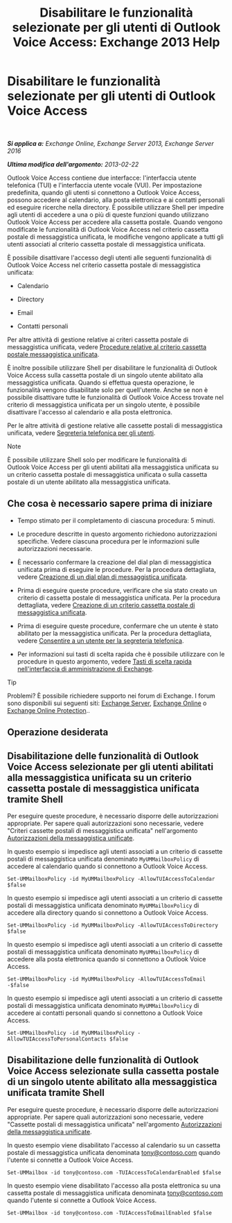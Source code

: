 ﻿---
title: 'Disabilitare le funzionalità selezionate per gli utenti di Outlook Voice Access: Exchange 2013 Help'
TOCTitle: Disabilitare le funzionalità selezionate per gli utenti di Outlook Voice Access
ms:assetid: 37421edf-af60-4ca9-9e8b-262b8b851607
ms:mtpsurl: https://technet.microsoft.com/it-it/library/Gg602126(v=EXCHG.150)
ms:contentKeyID: 50555568
ms.date: 05/22/2018
mtps_version: v=EXCHG.150
ms.translationtype: MT
---

# Disabilitare le funzionalità selezionate per gli utenti di Outlook Voice Access

 

_**Si applica a:** Exchange Online, Exchange Server 2013, Exchange Server 2016_

_**Ultima modifica dell'argomento:** 2013-02-22_

Outlook Voice Access contiene due interfacce: l'interfaccia utente telefonica (TUI) e l'interfaccia utente vocale (VUI). Per impostazione predefinita, quando gli utenti si connettono a Outlook Voice Access, possono accedere al calendario, alla posta elettronica e ai contatti personali ed eseguire ricerche nella directory. È possibile utilizzare Shell per impedire agli utenti di accedere a una o più di queste funzioni quando utilizzano Outlook Voice Access per accedere alla cassetta postale. Quando vengono modificate le funzionalità di Outlook Voice Access nel criterio cassetta postale di messaggistica unificata, le modifiche vengono applicate a tutti gli utenti associati al criterio cassetta postale di messaggistica unificata.

È possibile disattivare l'accesso degli utenti alle seguenti funzionalità di Outlook Voice Access nel criterio cassetta postale di messaggistica unificata:

  - Calendario

  - Directory

  - Email

  - Contatti personali

Per altre attività di gestione relative ai criteri cassetta postale di messaggistica unificata, vedere [Procedure relative al criterio cassetta postale messaggistica unificata](um-mailbox-policy-procedures-exchange-2013-help.md).

È inoltre possibile utilizzare Shell per disabilitare le funzionalità di Outlook Voice Access sulla cassetta postale di un singolo utente abilitato alla messaggistica unificata. Quando si effettua questa operazione, le funzionalità vengono disabilitate solo per quell'utente. Anche se non è possibile disattivare tutte le funzionalità di Outlook Voice Access trovate nel criterio di messaggistica unificata per un singolo utente, è possibile disattivare l'accesso al calendario e alla posta elettronica.

Per le altre attività di gestione relative alle cassette postali di messaggistica unificata, vedere [Segreteria telefonica per gli utenti](voice-mail-for-users-exchange-2013-help.md).


> [!NOTE]
> È possibile utilizzare Shell solo per modificare le funzionalità di Outlook&nbsp;Voice Access per gli utenti abilitati alla messaggistica unificata su un criterio cassetta postale di messaggistica unificata o sulla cassetta postale di un utente abilitato alla messaggistica unificata.



## Che cosa è necessario sapere prima di iniziare

  - Tempo stimato per il completamento di ciascuna procedura: 5 minuti.

  - Le procedure descritte in questo argomento richiedono autorizzazioni specifiche. Vedere ciascuna procedura per le informazioni sulle autorizzazioni necessarie.

  - È necessario confermare la creazione del dial plan di messaggistica unificata prima di eseguire le procedure. Per la procedura dettagliata, vedere [Creazione di un dial plan di messaggistica unificata](create-a-um-dial-plan-exchange-2013-help.md).

  - Prima di eseguire queste procedure, verificare che sia stato creato un criterio di cassetta postale di messaggistica unificata. Per la procedura dettagliata, vedere [Creazione di un criterio cassetta postale di messaggistica unificata](create-a-um-mailbox-policy-exchange-2013-help.md).

  - Prima di eseguire queste procedure, confermare che un utente è stato abilitato per la messaggistica unificata. Per la procedura dettagliata, vedere [Consentire a un utente per la segreteria telefonica](enable-a-user-for-voice-mail-exchange-2013-help.md).

  - Per informazioni sui tasti di scelta rapida che è possibile utilizzare con le procedure in questo argomento, vedere [Tasti di scelta rapida nell'interfaccia di amministrazione di Exchange](keyboard-shortcuts-in-the-exchange-admin-center-exchange-online-protection-help.md).


> [!TIP]
> Problemi? È possibile richiedere supporto nei forum di Exchange. I forum sono disponibili sui seguenti siti: <A href="https://go.microsoft.com/fwlink/p/?linkid=60612">Exchange Server</A>, <A href="https://go.microsoft.com/fwlink/p/?linkid=267542">Exchange Online</A> o <A href="https://go.microsoft.com/fwlink/p/?linkid=285351">Exchange Online Protection</A>..



## Operazione desiderata

## Disabilitazione delle funzionalità di Outlook Voice Access selezionate per gli utenti abilitati alla messaggistica unificata su un criterio cassetta postale di messaggistica unificata tramite Shell

Per eseguire queste procedure, è necessario disporre delle autorizzazioni appropriate. Per sapere quali autorizzazioni sono necessarie, vedere "Criteri cassette postali di messaggistica unificata" nell'argomento [Autorizzazioni della messaggistica unificate](unified-messaging-permissions-exchange-2013-help.md).

In questo esempio si impedisce agli utenti associati a un criterio di cassette postali di messaggistica unificata denominato `MyUMMailboxPolicy` di accedere al calendario quando si connettono a Outlook Voice Access.

    Set-UMMailboxPolicy -id MyUMMailboxPolicy -AllowTUIAccessToCalendar $false

In questo esempio si impedisce agli utenti associati a un criterio di cassette postali di messaggistica unificata denominato `MyUMMailboxPolicy` di accedere alla directory quando si connettono a Outlook Voice Access.

    Set-UMMailboxPolicy -id MyUMMailboxPolicy -AllowTUIAccessToDirectory $false

In questo esempio si impedisce agli utenti associati a un criterio di cassette postali di messaggistica unificata denominato `MyUMMailboxPolicy` di accedere alla posta elettronica quando si connettono a Outlook Voice Access.

    Set-UMMailboxPolicy -id MyUMMailboxPolicy -AllowTUIAccessToEmail -$false

In questo esempio si impedisce agli utenti associati a un criterio di cassette postali di messaggistica unificata denominato `MyUMMailboxPolicy` di accedere ai contatti personali quando si connettono a Outlook Voice Access.

    Set-UMMailboxPolicy -id MyUMMailboxPolicy -AllowTUIAccessToPersonalContacts $false

## Disabilitazione delle funzionalità di Outlook Voice Access selezionate sulla cassetta postale di un singolo utente abilitato alla messaggistica unificata tramite Shell

Per eseguire queste procedure, è necessario disporre delle autorizzazioni appropriate. Per sapere quali autorizzazioni sono necessarie, vedere "Cassette postali di messaggistica unificata" nell'argomento [Autorizzazioni della messaggistica unificate](unified-messaging-permissions-exchange-2013-help.md).

In questo esempio viene disabilitato l'accesso al calendario su un cassetta postale di messaggistica unificata denominata tony@contoso.com quando l'utente si connette a Outlook Voice Access.

    Set-UMMailbox -id tony@contoso.com -TUIAccessToCalendarEnabled $false

In questo esempio viene disabilitato l'accesso alla posta elettronica su una cassetta postale di messaggistica unificata denominata tony@contoso.com quando l'utente si connette a Outlook Voice Access.

    Set-UMMailbox -id tony@contoso.com -TUIAccessToEmailEnabled $false

